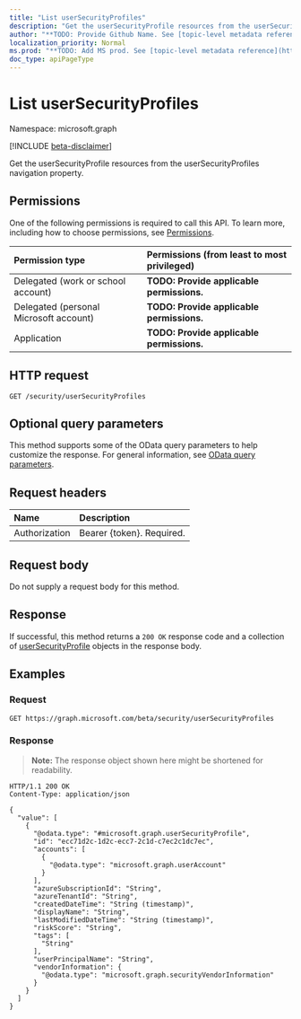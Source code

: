 ```yaml
---
title: "List userSecurityProfiles"
description: "Get the userSecurityProfile resources from the userSecurityProfiles navigation property."
author: "**TODO: Provide Github Name. See [topic-level metadata reference](https://msgo.azurewebsites.net/add/document/guidelines/metadata.html#topic-level-metadata)**"
localization_priority: Normal
ms.prod: "**TODO: Add MS prod. See [topic-level metadata reference](https://msgo.azurewebsites.net/add/document/guidelines/metadata.html#topic-level-metadata)**"
doc_type: apiPageType
---
```


# List userSecurityProfiles
Namespace: microsoft.graph

[!INCLUDE [beta-disclaimer](../../includes/beta-disclaimer.md)]

Get the userSecurityProfile resources from the userSecurityProfiles navigation property.

## Permissions
One of the following permissions is required to call this API. To learn more, including how to choose permissions, see [Permissions](/graph/permissions-reference).

|Permission type|Permissions (from least to most privileged)|
|:---|:---|
|Delegated (work or school account)|**TODO: Provide applicable permissions.**|
|Delegated (personal Microsoft account)|**TODO: Provide applicable permissions.**|
|Application|**TODO: Provide applicable permissions.**|

## HTTP request

<!-- {
  "blockType": "ignored"
}
-->
``` http
GET /security/userSecurityProfiles
```

## Optional query parameters
This method supports some of the OData query parameters to help customize the response. For general information, see [OData query parameters](/graph/query-parameters).

## Request headers
|Name|Description|
|:---|:---|
|Authorization|Bearer {token}. Required.|

## Request body
Do not supply a request body for this method.

## Response

If successful, this method returns a `200 OK` response code and a collection of [userSecurityProfile](../resources/usersecurityprofile.md) objects in the response body.

## Examples

### Request
<!-- {
  "blockType": "request",
  "name": "list_usersecurityprofile"
}
-->
``` http
GET https://graph.microsoft.com/beta/security/userSecurityProfiles
```


### Response
>**Note:** The response object shown here might be shortened for readability.
<!-- {
  "blockType": "response",
  "truncated": true,
  "@odata.type": "Collection(microsoft.graph.userSecurityProfile)"
}
-->
``` http
HTTP/1.1 200 OK
Content-Type: application/json

{
  "value": [
    {
      "@odata.type": "#microsoft.graph.userSecurityProfile",
      "id": "ecc71d2c-1d2c-ecc7-2c1d-c7ec2c1dc7ec",
      "accounts": [
        {
          "@odata.type": "microsoft.graph.userAccount"
        }
      ],
      "azureSubscriptionId": "String",
      "azureTenantId": "String",
      "createdDateTime": "String (timestamp)",
      "displayName": "String",
      "lastModifiedDateTime": "String (timestamp)",
      "riskScore": "String",
      "tags": [
        "String"
      ],
      "userPrincipalName": "String",
      "vendorInformation": {
        "@odata.type": "microsoft.graph.securityVendorInformation"
      }
    }
  ]
}
```

